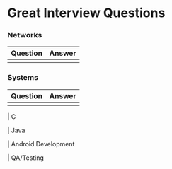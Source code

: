 # Great Interview Questions

### Networks 

| Question      | Answer      |
|---------------|-------------|
|               |             |

### Systems

| Question      | Answer      |
|---------------|-------------|
|               |             |

| C

| Java

| Android Development

| QA/Testing
